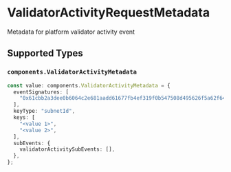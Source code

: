 # ValidatorActivityRequestMetadata

Metadata for platform validator activity event


## Supported Types

### `components.ValidatorActivityMetadata`

```typescript
const value: components.ValidatorActivityMetadata = {
  eventSignatures: [
    "0x61cbb2a3dee0b6064c2e681aadd61677fb4ef319f0b547508d495626f5a62f64",
  ],
  keyType: "subnetId",
  keys: [
    "<value 1>",
    "<value 2>",
  ],
  subEvents: {
    validatorActivitySubEvents: [],
  },
};
```

